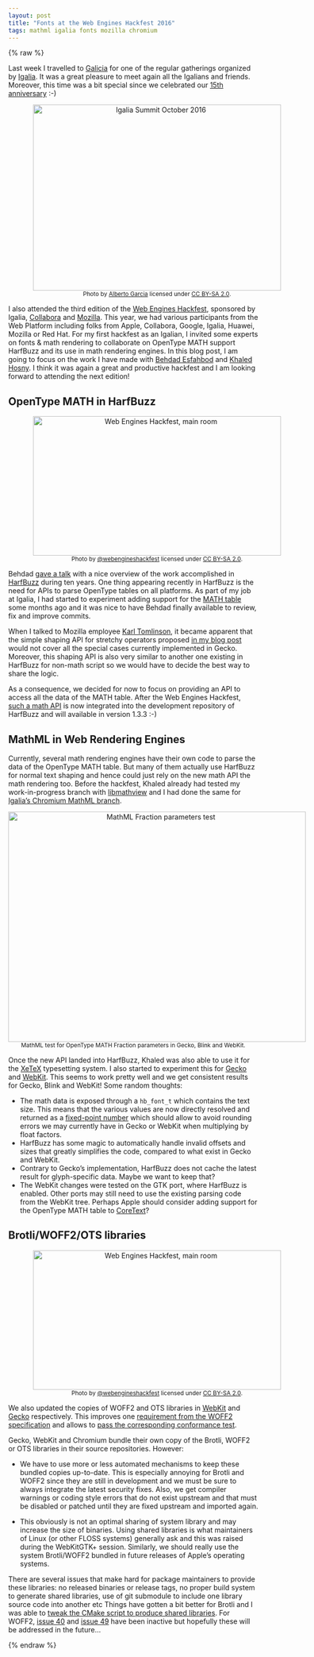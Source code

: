 ```yaml
---
layout: post
title: "Fonts at the Web Engines Hackfest 2016"
tags: mathml igalia fonts mozilla chromium
---
```


{% raw %}

  <p>Last week I travelled to
<a href="https://en.wikipedia.org/wiki/Galicia_%28Spain%29">Galicia</a> for one of the
regular gatherings organized by <a href="http://igalia.com/">Igalia</a>. It was a great
pleasure
to meet again all the Igalians and friends. Moreover, this time was a bit
special since we celebrated our <a href="https://www.igalia.com/nc/igalia-247/news/item/igalia-celebrates-our-15th-anniversary/">15th anniversary</a> :-)</p>

<div style="width: 600px; margin-left: auto; margin-right: auto; text-align: center;">
<div style="width: 500px; margin-left: auto; margin-right: auto;"><a href="https://secure.flickr.com/photos/bertogg/29962370082/" title="Igalia Summit October 2016"><img src="https://c3.staticflickr.com/9/8554/29962370082_024203fd6f.jpg" width="500" height="375" alt="Igalia Summit October 2016" /></a></div> <small>Photo by <a href="https://secure.flickr.com/photos/bertogg/">Alberto Garcia</a> licensed under <a href="http://creativecommons.org/licenses/by-sa/2.0/">CC BY-SA 2.0</a>.</small></div>

<p><a data-flickr-embed="true" href="https://www.flickr.com/photos/bertogg/29962370082/in/photostream/" title="Igalia Summit October 2016"></a><script async="" src="//embedr.flickr.com/assets/client-code.js" charset="utf-8"></script></p>

<p>I also attended the third edition of the
<a href="http://www.webengineshackfest.org/">Web Engines Hackfest</a>,
sponsored by Igalia,
<a href="https://www.collabora.com/">Collabora</a> and <a href="https://www.mozilla.org/">Mozilla</a>.
This year, we had various participants from the Web Platform including folks from
Apple, Collabora, Google, Igalia, Huawei, Mozilla or Red Hat.
For my first hackfest as an Igalian, I invited some experts on fonts &amp;
math rendering to collaborate
on OpenType MATH support HarfBuzz and its use in math rendering engines.
In this blog post, I am going to focus on the work I have made
with <a href="http://behdad.org/">Behdad Esfahbod</a> and
<a href="http://khaledhosny.org/">Khaled Hosny</a>. I think it was again a great and
productive hackfest and I am looking forward to attending the next edition!</p>

<h2 id="opentype-math-in-harfbuzz">OpenType MATH in HarfBuzz</h2>

<div style="width: 600px; margin-left: auto; margin-right: auto; text-align: center;">
<div style="width: 500px; margin-left: auto; margin-right: auto;"><a href="https://www.flickr.com/photos/webhackfest/30112185606/in/album-72157673583191111/" title="Behdad talking about HarfBuzz"><img src="https://c7.staticflickr.com/6/5279/30112185606_c3c14fcd66.jpg" width="500" height="281" alt="Web Engines Hackfest, main room" /></a></div> <small>Photo by <a href="https://www.flickr.com/photos/webhackfest/">@webengineshackfest</a> licensed under <a href="http://creativecommons.org/licenses/by-sa/2.0/">CC BY-SA 2.0</a>.</small></div>

<p>Behdad <a href="https://github.com/Igalia/webengineshackfest/wiki#scheduling">gave a talk</a> with a nice overview of the work accomplished in
<a href="https://freedesktop.org/wiki/Software/HarfBuzz/">HarfBuzz</a> during ten years.
One thing appearing recently in HarfBuzz is the need for APIs to parse
OpenType tables on all platforms. As part of my job at Igalia, I had started
to experiment adding support for the
<a href="https://frederic-wang.fr/opentype-math-in-harfbuzz.html">MATH table</a>
some months ago and it was
nice to have Behdad finally available to review, fix and improve commits.</p>

<p>When I talked to Mozilla employee
<a href="http://blog.karlt.net">Karl Tomlinson</a>, it became apparent that
the simple shaping API for stretchy operators proposed
<a href="https://frederic-wang.fr/opentype-math-in-harfbuzz.html">in my blog post</a>
would not cover all the special cases currently implemented in Gecko. Moreover,
this shaping API is also very similar to another one existing in HarfBuzz for
non-math script so we would have to decide the best way to share the logic.</p>

<p>As a consequence, we decided for now to focus on providing an API to access all
the data of the MATH table. After the Web Engines Hackfest,
<a href="https://github.com/behdad/harfbuzz/blob/master/src/hb-ot-math.h">such a math API</a> is now integrated into the development
repository of HarfBuzz and will available in version 1.3.3 :-)</p>

<h2 id="mathml-in-web-rendering-engines">MathML in Web Rendering Engines</h2>

<p>Currently, several math rendering engines have their own code to parse the data
of the OpenType MATH table. But many of them actually use HarfBuzz for normal
text shaping and hence could just rely on the new math API the math rendering
too.
Before the hackfest, Khaled already had tested my work-in-progress branch with
<a href="https://github.com/khaledhosny/libmathview/">libmathview</a> and I had done the
same for <a href="https://github.com/fred-wang/chromium.src/tree/mathml">Igalia’s Chromium MathML branch</a>.</p>

<div style="text-align: center;">
   <div style="width: 600px; margin-left: auto; margin-right: auto;"><img src="https://frederic-wang.fr/images/mathml-fraction-parameters-test.png" width="600" height="464" alt="MathML Fraction parameters test" /></div>
   <small>MathML test for OpenType MATH Fraction parameters in Gecko, Blink and WebKit.</small>
</div>

<p>Once the new API landed into HarfBuzz, Khaled was also able to use it for the
<a href="https://en.wikipedia.org/wiki/XeTeX">XeTeX</a> typesetting system.
I also started to experiment this
for <a href="https://bugzilla.mozilla.org/show_bug.cgi?id=1305977">Gecko</a> and
<a href="https://bugs.webkit.org/show_bug.cgi?id=162671">WebKit</a>.
This seems to work pretty well and we get consistent results for
Gecko, Blink and WebKit! Some random thoughts:</p>

<ul>
  <li>The math data is exposed through a <code class="language-plaintext highlighter-rouge">hb_font_t</code> which contains the text size.
This means that the various values are now directly resolved and returned as a
<a href="https://en.wikipedia.org/wiki/Fixed-point_arithmetic">fixed-point number</a>
which should allow to avoid rounding errors we may currently have in
Gecko or WebKit when multiplying by float factors.</li>
  <li>HarfBuzz has some magic to automatically handle invalid offsets and sizes
that greatly simplifies the code, compared to what exist in Gecko and WebKit.</li>
  <li>Contrary to Gecko’s implementation, HarfBuzz does not cache the latest
result for glyph-specific data. Maybe we want to keep that?</li>
  <li>The WebKit changes were tested on the GTK port, where HarfBuzz is enabled.
Other ports may still need to use the existing parsing code from the
WebKit tree. Perhaps
Apple should consider adding support for the OpenType MATH table to
<a href="https://developer.apple.com/reference/coretext">CoreText</a>?</li>
</ul>

<h2 id="brotliwoff2ots-libraries">Brotli/WOFF2/OTS libraries</h2>

<div style="width: 600px; margin-left: auto; margin-right: auto; text-align: center;">
<div style="width: 500px; margin-left: auto; margin-right: auto;"><a href="https://www.flickr.com/photos/webhackfest/30147116385/in/album-72157673583191111/" title="Web Engines Hackfest, main room"><img src="https://c2.staticflickr.com/6/5232/30147116385_06a307626b.jpg" width="500" height="281" alt="Web Engines Hackfest, main room" /></a></div> <small>Photo by <a href="https://www.flickr.com/photos/webhackfest/">@webengineshackfest</a> licensed under <a href="http://creativecommons.org/licenses/by-sa/2.0/">CC BY-SA 2.0</a>.</small></div>

<p>We also updated the copies of WOFF2 and OTS
libraries in <a href="https://bugs.webkit.org/show_bug.cgi?id=162608">WebKit</a> and
<a href="https://bugzilla.mozilla.org/show_bug.cgi?id=1305944">Gecko</a> respectively.
This improves one <a href="https://www.w3.org/TR/WOFF2/#conform-mustNotRejectIncorrectTotalSize">requirement from the WOFF2 specification</a> and allows to
<a href="http://test.csswg.org/harness/test/woff2_dev/single/header-totalsfntsize-001/">pass the corresponding conformance test</a>.</p>

<p>Gecko, WebKit and Chromium bundle their own copy of the Brotli, WOFF2
or OTS libraries in their source repositories. However:</p>

<ul>
  <li>
    <p>We have to use more or less automated mechanisms to keep these bundled copies
up-to-date. This is especially annoying for Brotli and WOFF2 since they are
still in development and we must be sure to always integrate the latest security
fixes. Also, we get compiler warnings or coding style errors that do not exist
upstream and that must be disabled or patched until they are fixed upstream
and imported again.</p>
  </li>
  <li>
    <p>This obviously is not an optimal sharing of system library and may increase
the size of binaries.
Using shared libraries is what maintainers of Linux (or other
FLOSS systems) generally ask and this was raised during the WebKitGTK+
session. Similarly, we should really use the system Brotli/WOFF2 bundled in
future releases of Apple’s operating systems.</p>
  </li>
</ul>

<p>There are several issues that make hard for package maintainers to
provide these libraries: no released binaries or release tags, no proper build
system to generate shared libraries, use of git submodule to include one library source
code into another etc Things have
gotten a bit better for Brotli and I was able to
<a href="https://github.com/google/brotli/pull/421">tweak the CMake script to produce shared libraries</a>. For WOFF2,
<a href="https://github.com/google/woff2/issues/40">issue 40</a> and
<a href="https://github.com/google/woff2/issues/49">issue 49</a> have been inactive but
hopefully these will be addressed in the future…</p>

{% endraw %}
